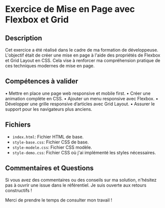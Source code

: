 # Exercice de Mise en Page avec Flexbox et Grid

## Description

Cet exercice a été réalisé dans le cadre de ma formation de développeuse. L'objectif était de créer une mise en page à l'aide des propriétés de Flexbox et Grid Layout en CSS. Cela vise à renforcer ma compréhension pratique de ces techniques modernes de mise en page.

## Compétences à valider

• Mettre en place une page web responsive et mobile first.
• Créer une animation complète en CSS.
• Ajouter un menu responsive avec Flexbox.
• Développer une grille responsive d’articles avec Grid Layout.
• Assurer le support pour les navigateurs plus anciens.

## Fichiers

- `index.html`: Fichier HTML de base.
- `style-base.css`: Fichier CSS de base.
- `style-modele.css`: Fichier CSS modèle.
- `style-demo.css`: Fichier CSS où j'ai implémenté les styles nécessaires.

## Commentaires et Questions

Si vous avez des commentaires ou des conseils sur ma solution, n'hésitez pas à ouvrir une issue dans le référentiel. Je suis ouverte aux retours constructifs !

Merci de prendre le temps de consulter mon travail !
